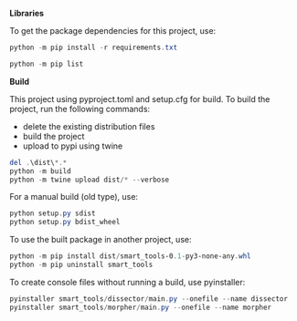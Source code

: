 **Libraries**

To get the package dependencies for this project, use:
```powershell
python -m pip install -r requirements.txt

python -m pip list
```

**Build**

This project using pyproject.toml and setup.cfg for build. To build the project, run the following commands:
- delete the existing distribution files
- build the project
- upload to pypi using twine

```powershell
del .\dist\*.*
python -m build
python -m twine upload dist/* --verbose
```

For a manual build (old type), use:

```powershell
python setup.py sdist
python setup.py bdist_wheel
```

To use the built package in another project, use:

```powershell
python -m pip install dist/smart_tools-0.1-py3-none-any.whl
python -m pip uninstall smart_tools
```

To create console files without running a build, use pyinstaller:

```powershell
pyinstaller smart_tools/dissector/main.py --onefile --name dissector
pyinstaller smart_tools/morpher/main.py --onefile --name morpher
```